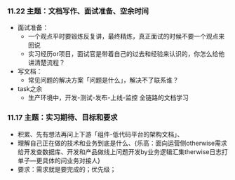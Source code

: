 



### 11.22 主题：文档写作、面试准备、空余时间

- 面试准备：
  - 一个观点平时要锻炼反复讲，最终精炼，真正面试的时候不要一个观点来回说
  - 实习经历or项目，面试官是带着自己的过去和经验来认识的，你怎么给他讲清楚流程？
- 写文档：
  - 常见问题的解决方案「问题是什么」，解决不了联系谁？
- task之余
  - 生产环境中，开发-测试-发布-上线-监控 全链路的文档学习

 

### 11.17 主题：实习期待、目标和要求

- 积累、先有想法再问上下游「组件-低代码平台的架构文档」、
- 理解自己正在做的技术和业务到底是什么、{乐高：面向运营侧otherwise需求给开发查数据库、开发和产品做线上问题开发by业务逻辑汇集therwise日志打单子—更具体的问业务对接人}
- 要求：需求就是要完成的；优先级；